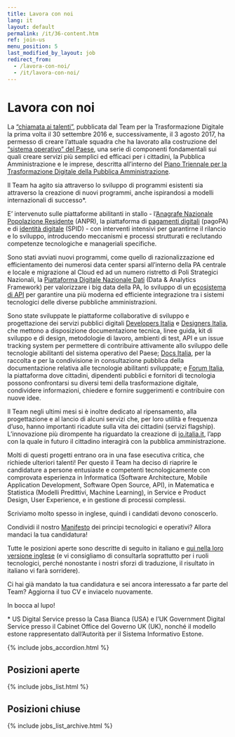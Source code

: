 ```yaml
---
title: Lavora con noi
lang: it
layout: default
permalink: /it/36-content.htm
ref: join-us
menu_position: 5
last_modified_by_layout: job
redirect_from:
  - /lavora-con-noi/
  - /it/lavora-con-noi/
---
```

# Lavora con noi

La [“chiamata ai talenti”](https://medium.com/team-per-la-trasformazione-digitale/da-seattle-a-roma-innovazione-cittadini-talenti-b176c3470d95), pubblicata dal Team per la Trasformazione Digitale la prima volta il 30 settembre 2016 e, successivamente, il 3 agosto 2017, ha permesso di creare l’attuale squadra che ha lavorato alla costruzione del [“sistema operativo” del Paese](https://medium.com/team-per-la-trasformazione-digitale/nuovo-sistema-operativo-paese-competenze-tecnologiche-programmi-be0d71b3f84b), una serie di componenti fondamentali sui quali creare servizi più semplici ed efficaci per i cittadini, la Pubblica Amministrazione e le imprese, descritta all’interno del [Piano Triennale per la Trasformazione Digitale della Pubblica Amministrazione](https://medium.com/team-per-la-trasformazione-digitale/piano-triennale-trasformazione-digitale-pubblica-amministrazione-linee-guida-design-sviluppo-open-source-a54e27d55be9).

Il Team ha agito sia attraverso lo sviluppo di programmi esistenti sia attraverso la creazione di nuovi programmi, anche ispirandosi a modelli internazionali di successo*.

E’ intervenuto sulle piattaforme abilitanti in stallo - l’[Anagrafe Nazionale Popolazione Residente](https://teamdigitale.governo.it/it/projects/anpr.htm) (ANPR), la piattaforma di [pagamenti digitali](https://teamdigitale.governo.it/it/projects/pagamenti-digitali.htm) (pagoPA) e di [identità digitale](https://teamdigitale.governo.it/it/projects/identita-digitale.htm) (SPID) - con interventi intensivi per garantirne il rilancio e lo sviluppo, introducendo meccanismi e processi strutturati e reclutando competenze tecnologiche e manageriali specifiche. 

Sono stati avviati nuovi programmi, come quello di razionalizzazione ed efficientamento dei numerosi data center sparsi all’interno della PA centrale e locale e migrazione al Cloud ed ad un numero ristretto di Poli Strategici Nazionali, la [Piattaforma Digitale Nazionale Dati](https://teamdigitale.governo.it/it/projects/daf.htm) (Data & Analytics Framework) per valorizzare i big data della PA, lo sviluppo di un [ecosistema di API](https://teamdigitale.governo.it/it/projects/api.htm) per garantire una più moderna ed efficiente integrazione tra i sistemi tecnologici delle diverse pubbliche amministrazioni. 

Sono state sviluppate le piattaforme collaborative di sviluppo e progettazione dei servizi pubblici digitali [Developers Italia](https://developers.italia.it/) e [Designers Italia](https://designers.italia.it/), che mettono a disposizione documentazione tecnica, linee guida, kit di sviluppo e di design, metodologie di lavoro, ambienti di test, API e un issue tracking system per permettere di contribuire attivamente allo sviluppo delle tecnologie abilitanti del sistema operativo del Paese; [Docs Italia](https://docs.italia.it/), per la raccolta e per la condivisione in consultazione pubblica della documentazione relativa alle tecnologie abilitanti sviluppate; e [Forum Italia](https://forum.italia.it/), la piattaforma dove cittadini, dipendenti pubblici e fornitori di tecnologia possono confrontarsi su diversi temi della trasformazione digitale, condividere informazioni, chiedere e fornire suggerimenti e contribuire con nuove idee.

Il Team negli ultimi mesi si è inoltre dedicato al ripensamento, alla progettazione e al lancio di alcuni servizi che, per loro utilità e frequenza d’uso, hanno importanti ricadute sulla vita dei cittadini (servizi flagship). L’innovazione più dirompente ha riguardato la creazione di [io.italia.it](https://io.italia.it/), l’app con la quale in futuro il cittadino interagirà con la pubblica amministrazione. 

Molti di questi progetti entrano ora in una fase esecutiva critica, che richiede ulteriori talenti! Per questo il Team ha deciso di riaprire le candidature a persone entusiaste e competenti tecnologicamente con comprovata esperienza in Informatica (Software Architecture, Mobile Application Development, Software Open Source, API), in Matematica e Statistica (Modelli Predittivi, Machine Learning), in Service e Product Design, User Experience, e in gestione di processi complessi.

Scriviamo molto spesso in inglese, quindi i candidati devono conoscerlo.

Condividi il nostro [Manifesto](https://medium.com/team-per-la-trasformazione-digitale/da-seattle-a-roma-innovazione-cittadini-talenti-b176c3470d95) dei principi tecnologici e operativi? Allora mandaci la tua candidatura!

Tutte le posizioni aperte sono descritte di seguito in italiano e [qui nella loro versione inglese](https://teamdigitale.governo.it/en/43-content.htm) (e vi consigliamo di consultarla soprattutto per i ruoli tecnologici, perché nonostante i nostri sforzi di traduzione, il risultato in italiano vi farà sorridere).

Ci hai già mandato la tua candidatura e sei ancora interessato a far parte del Team? Aggiorna il tuo CV e inviacelo nuovamente.

In bocca al lupo!

<p class="small">* US Digital Service presso la Casa Bianca (USA) e l’UK Government Digital Service presso il Cabinet Office del Governo UK (UK), nonché il modello estone rappresentato dall’Autorità per il Sistema Informativo Estone.</p>



{% include jobs_accordion.html %}

## Posizioni aperte

{% include jobs_list.html %}

## Posizioni chiuse
{% include jobs_list_archive.html %}

